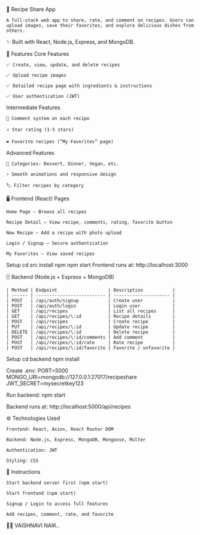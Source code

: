 
🍲 Recipe Share App

    A full-stack web app to share, rate, and comment on recipes. Users can upload images, save their favorites, and explore delicious dishes from others.

✨ Built with React, Node.js, Express, and MongoDB.

🚀 Features
    Core Features

    ✅ Create, view, update, and delete recipes

    ✅ Upload recipe images

    ✅ Detailed recipe page with ingredients & instructions

    ✅ User authentication (JWT)

Intermediate Features

    💬 Comment system on each recipe

    ⭐ Star rating (1-5 stars)

    ❤️ Favorite recipes (“My Favorites” page)

Advanced Features

    🥗 Categories: Dessert, Dinner, Vegan, etc.

    ⚡ Smooth animations and responsive design

    🏷️ Filter recipes by category

🖥️ Frontend (React)
    Pages

    Home Page – Browse all recipes

    Recipe Detail – View recipe, comments, rating, favorite button

    New Recipe – Add a recipe with photo upload

    Login / Signup – Secure authentication

    My Favorites – View saved recipes

Setup
    cd src
    install npm
    npm start
    Frontend runs at: http://localhost:3000

🗄️ Backend (Node.js + Express + MongoDB)

    | Method | Endpoint                   | Description           |
    | ------ | -------------------------- | --------------------- |
    | POST   | /api/auth/signup           | Create user           |
    | POST   | /api/auth/login            | Login user            |
    | GET    | /api/recipes               | List all recipes      |
    | GET    | /api/recipes/\:id          | Recipe details        |
    | POST   | /api/recipes               | Create recipe         |
    | PUT    | /api/recipes/\:id          | Update recipe         |
    | DELETE | /api/recipes/\:id          | Delete recipe         |
    | POST   | /api/recipes/\:id/comments | Add comment           |
    | POST   | /api/recipes/\:id/rate     | Rate recipe           |
    | POST   | /api/recipes/\:id/favorite | Favorite / unfavorite |

Setup
    cd backend
    npm install

Create .env:
  PORT=5000
  MONGO_URI=mongodb://127.0.0.1:27017/recipeshare
  JWT_SECRET=mysecretkey123
 
Run backend:
    npm start

Backend runs at: http://localhost:5000/api/recipes

⚙️ Technologies Used

    Frontend: React, Axios, React Router DOM

    Backend: Node.js, Express, MongoDB, Mongoose, Multer

    Authentication: JWT

    Styling: CSS 

📝 Instructions

    Start backend server first (npm start)

    Start frontend (npm start)

    Signup / Login to access full features

    Add recipes, comment, rate, and favorite


👩‍💻 VAISHNAVI NAIK..